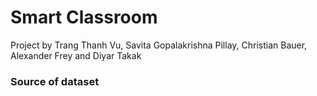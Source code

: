 # Smart Classroom
Project by Trang Thanh Vu, Savita Gopalakrishna Pillay, Christian Bauer, Alexander Frey and Diyar Takak


### Source of dataset